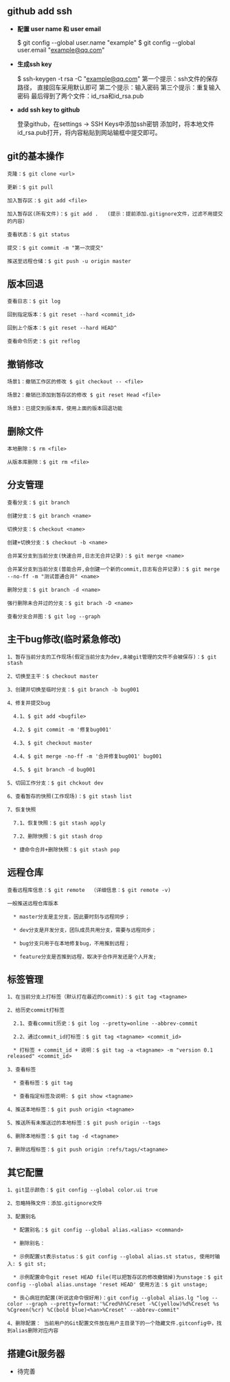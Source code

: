 ## github add ssh
  
* __配置 user name 和 user email__

  $ git config --global user.name "example"
  $ git config --global user.email "example@qq.com"

* __生成ssh key__

  $ ssh-keygen -t rsa -C "example@qq.com"
  第一个提示：ssh文件的保存路径， 直接回车采用默认即可
  第二个提示：输入密码
  第三个提示：重复输入密码
  最后得到了两个文件：id_rsa和id_rsa.pub
  
* __add ssh key to github__

  登录github，在settings -> SSH Keys中添加ssh密钥
  添加时，将本地文件id_rsa.pub打开，将内容粘贴到网站输框中提交即可。
  
  
## git的基本操作
    
    克隆：$ git clone <url>
  
    更新：$ git pull

    加入暂存区：$ git add <file>
  
    加入暂存区(所有文件)：$ git add .   (提示：提前添加.gitignore文件，过滤不用提交的内容）
  
    查看状态：$ git status
  
    提交：$ git commit -m "第一次提交"
  
    推送至远程仓储：$ git push -u origin master

## 版本回退

    查看日志：$ git log

    回到指定版本：$ git reset --hard <commit_id>

    回到上个版本：$ git reset --hard HEAD^

    查看命令历史：$ git reflog

## 撤销修改

    场景1：撤销工作区的修改 $ git checkout -- <file>

    场景2：撤销已添加到暂存区的修改 $ git reset Head <file>

    场景3：已提交到版本库，使用上面的版本回退功能

## 删除文件

    本地删除：$ rm <file>

    从版本库删除：$ git rm <file>

## 分支管理

    查看分支：$ git branch

    创建分支：$ git branch <name>

    切换分支：$ checkout <name>

    创建+切换分支：$ checkout -b <name>

    合并某分支到当前分支(快速合并,日志无合并记录)：$ git merge <name>

    合并某分支到当前分支(普能合并,会创建一个新的commit,日志有合并记录)：$ git merge --no-ff -m "测试普通合并" <name>

    删除分支：$ git branch -d <name>

    强行删除未合并过的分支：$ git brach -D <name>

    查看分支合并图：$ git log --graph

## 主干bug修改(临时紧急修改)
  
    1、暂存当前分支的工作现场(假定当前分支为dev,未被git管理的文件不会被保存)：$ git stash

    2、切换至主干：$ checkout master

    3、创建并切换至临时分支：$ git branch -b bug001

    4、修复并提交bug

      4.1、$ git add <bugfile>

      4.2、$ git commit -m '修复bug001'

      4.3、$ git checkout master

      4.4、$ git merge -no-ff -m '合并修复bug001' bug001

      4.5、$ git branch -d bug001

    5、切回工作分支：$ git chckout dev

    6、查看暂存的快照(工作现场)：$ git stash list

    7、恢复快照

      7.1、恢复快照：$ git stash apply

      7.2、删除快照：$ git stash drop

      * 捷命令合并+删除快照：$ git stash pop

## 远程仓库
  
    查看远程库信息：$ git remote  （详细信息：$ git remote -v)

    一般推送远程仓库版本

      * master分支是主分支，因此要时刻与远程同步；

      * dev分支是开发分支，团队成员共用分支，需要与远程同步；

      * bug分支只用于在本地修复bug，不用推到远程；

      * feature分支是否推到远程，取决于合作开发还是个人开发;

## 标签管理

    1、在当前分支上打标签（默认打在最近的commit)：$ git tag <tagname>

    2、给历史commit打标签

      2.1、查看commit历史：$ git log --pretty=online --abbrev-commit

      2.2、通过commit_id打标签：$ git tag <tagname> <commit_id>

      * 打标签 + commit_id + 说明：$ git tag -a <tagname> -m "version 0.1 released" <commit_id>

    3、查看标签

      * 查看标签：$ git tag

      * 查看指定标签及说明: $ git show <tagname>

    4、推送本地标签：$ git push origin <tagname>

    5、推送所有未推送过的本地标签：$ git push origin --tags

    6、删除本地标签：$ git tag -d <tagname>

    7、删除远程标签：$ git push origin :refs/tags/<tagname>


## 其它配置

    1、git显示颜色：$ git config --global color.ui true

    2、忽略特殊文件：添加.gitignore文件

    3、配置别名

      * 配置别名：$ git config --global alias.<alias> <command>

      * 删除别名：

      * 示例配置st表示status：$ git config --global alias.st status, 使用时输入: $ git st;

      * 示例配置命令git reset HEAD file(可以把暂存区的修改撤销掉)为unstage：$ git config --global alias.unstage 'reset HEAD' 使用方法：$ git unstage;

      * 丧心病狂的配置(听说这命令很好用)：git config --global alias.lg "log --color --graph --pretty=format:'%Cred%h%Creset -%C(yellow)%d%Creset %s %Cgreen(%cr) %C(bold blue)<%an>%Creset' --abbrev-commit"

    4、删除配置： 当前用户的Git配置文件放在用户主目录下的一个隐藏文件.gitconfig中，找到alias删除对应内容

## 搭建Git服务器

  * 待完善
